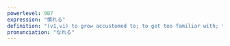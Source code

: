 ```yaml
---
powerlevel: 987
expression: "慣れる"
definition: "(v1,vi) to grow accustomed to; to get too familiar with; to become domesticated; to become tame; (P)"
pronunciation: "なれる"
---
```

